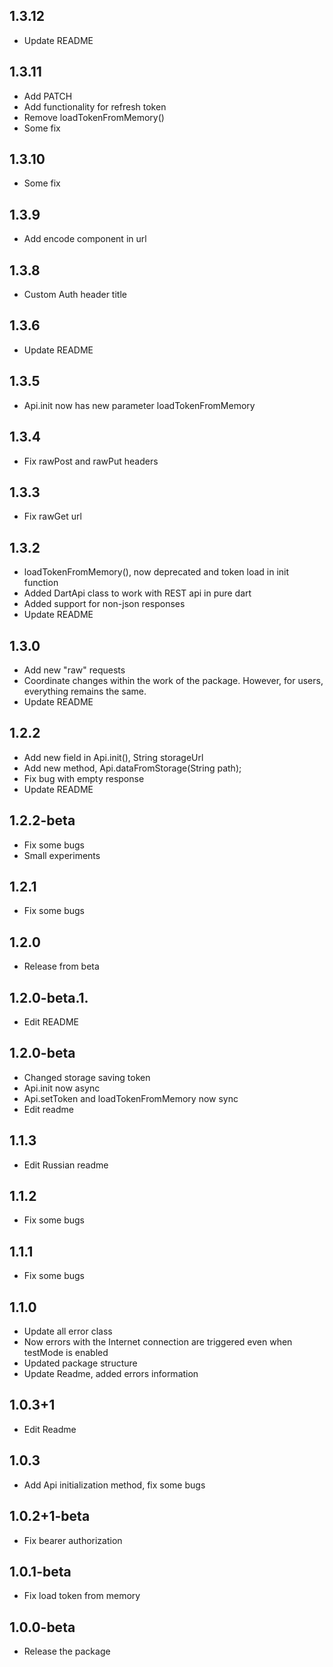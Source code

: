 ## 1.3.12
* Update README

## 1.3.11
* Add PATCH
* Add functionality for refresh token
* Remove loadTokenFromMemory()
* Some fix

## 1.3.10
* Some fix

## 1.3.9
* Add encode component in url

## 1.3.8
* Custom Auth header title

## 1.3.6
* Update README

## 1.3.5
* Api.init now has new parameter loadTokenFromMemory

## 1.3.4
* Fix rawPost and rawPut headers

## 1.3.3
* Fix rawGet url

## 1.3.2
* loadTokenFromMemory(), now deprecated and token load in init function 
* Added DartApi class to work with REST api in pure dart
* Added support for non-json responses
* Update README

## 1.3.0
* Add new "raw" requests
* Coordinate changes within the work of the package.
  However, for users, everything remains the same.  
* Update README

## 1.2.2
* Add new field in Api.init(), String storageUrl
* Add new method, Api.dataFromStorage(String path);
* Fix bug with empty response
* Update README

## 1.2.2-beta
* Fix some bugs
* Small experiments

## 1.2.1
* Fix some bugs

## 1.2.0
* Release from beta

## 1.2.0-beta.1.
* Edit README

## 1.2.0-beta
* Changed storage saving token
* Api.init now async
* Api.setToken and loadTokenFromMemory now sync
* Edit readme

## 1.1.3
* Edit Russian readme

## 1.1.2
* Fix some bugs

## 1.1.1
* Fix some bugs

## 1.1.0
* Update all error class
* Now errors with the Internet connection are triggered even when testMode is enabled
* Updated package structure
* Update Readme, added errors information

## 1.0.3+1
* Edit Readme

## 1.0.3
* Add Api initialization method, fix some bugs

## 1.0.2+1-beta
* Fix bearer authorization

## 1.0.1-beta
* Fix load token from memory

## 1.0.0-beta
* Release the package
